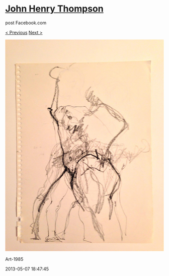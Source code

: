 # [John Henry Thompson](../README.md)
post Facebook.com

[< Previous](2013-05-07-5.md) [Next >](2013-05-07-7.md)

[![](../media/2013-05-07/Art-1990.jpg)](../README.md)

Art-1985

2013-05-07 18:47:45